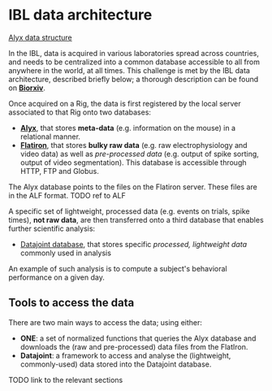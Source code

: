 # IBL data architecture
[Alyx data structure](./_static/IBL_data.png)

In the IBL, data is acquired in various laboratories spread across countries, and needs to be centralized into a common database accessible to all from anywhere in the world, at all times.
This challenge is met by the IBL data architecture, described briefly below; a thorough description can be found on [**Biorxiv**](https://www.biorxiv.org/content/10.1101/827873v3).

Once acquired on a Rig, the data is first registered by the local server associated to that Rig onto two databases:
- [**Alyx**](https://github.com/cortex-lab/alyx), that stores **meta-data** (e.g. information on the mouse) in a relational manner.
- [**Flatiron**](https://www.simonsfoundation.org/flatiron/), that stores **bulky raw data** (e.g. raw electrophysiology and video data) as well as *pre-processed data* (e.g. output of spike sorting, output of video segmentation). This database is accessible through HTTP, FTP and Globus.

The Alyx database points to the files on the Flatiron server. These files are in the ALF format.
TODO ref to ALF

A specific set of lightweight, processed data (e.g. events on trials, spike times), **not raw data**, are then transferred onto a third database that enables further scientific analysis:
- [Datajoint database](https://datajoint.io), that stores specific *processed, lightweight data* commonly used in analysis

An example of such analysis is to compute a subject's behavioral performance on a given day.

## Tools to access the data
There are two main ways to access the data; using either:
-   **ONE**: a set of normalized functions that queries the Alyx database and downloads the (raw and pre-processed) data files from the FlatIron.
-   **Datajoint**: a framework to access and analyse the (lightweight, commonly-used) data stored into the Datajoint database.

TODO link to the relevant sections